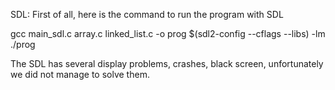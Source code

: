 
SDL: First of all, here is the command to run the program with SDL

gcc main_sdl.c array.c linked_list.c -o prog $(sdl2-config --cflags --libs) -lm ./prog

The SDL has several display problems, crashes, black screen, unfortunately we did not manage to solve them.
